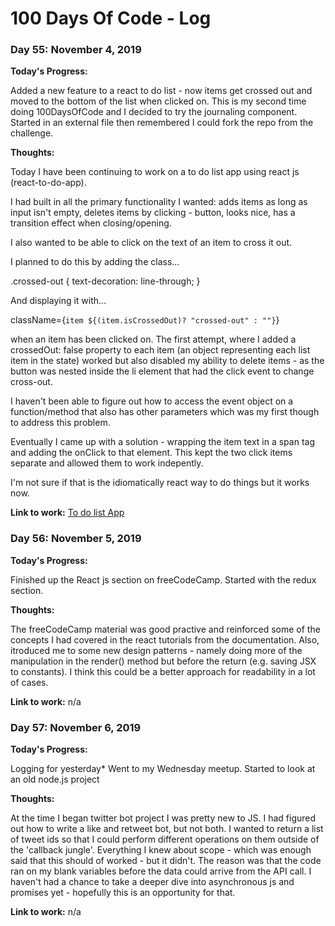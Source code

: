 # 100 Days Of Code - Log

### Day 55: November 4, 2019

**Today's Progress:**

Added a new feature to a react to do list - now items get crossed out and moved to the bottom of the list when clicked on. This is my second time doing 100DaysOfCode and I decided to try the journaling component. Started in an external file then remembered I could fork the repo from the challenge.

**Thoughts:** 

Today I have been continuing to work on a to do list app using react js (react-to-do-app).

I had built in all the primary functionality I wanted: adds items as long as input isn't empty, deletes items by clicking - button, looks nice, has a transition effect when closing/opening.

I also wanted to be able to click on the text of an item to cross it out.

I planned to do this by adding the class... 

.crossed-out {
  text-decoration: line-through;
}

And displaying it with...

className={`item ${(item.isCrossedOut)? "crossed-out" : ""}`}

when an item has been clicked on. The first attempt, where I added a crossedOut: false property to each item (an object representing each list item in the state) worked but also disabled my ability to delete items - as the button was nested inside the li element that had the click event to change cross-out.

I haven't been able to figure out how to access the event object on a function/method that also has other parameters which was my first though to address this problem.

Eventually I came up with a solution - wrapping the item text in a span tag and adding the onClick to that element. This kept the two click items separate and allowed them to work indepently.

I'm not sure if that is the idiomatically react way to do things but it works now.

**Link to work:** [To do list App](https://github.com/JohnathonHutt/react-to-do-list)

### Day 56: November 5, 2019

**Today's Progress:**

Finished up the React js section on freeCodeCamp. Started with the redux section.

**Thoughts:** 

The freeCodeCamp material was good practive and reinforced some of the concepts I had covered in the react tutorials from the documentation. Also, itroduced me to some new design patterns - namely doing more of the manipulation in the render() method but before the return (e.g. saving JSX to constants). I think this could be a better approach for readability in a lot of cases.

**Link to work:** n/a

### Day 57: November 6, 2019

**Today's Progress:**

Logging for yesterday* Went to my Wednesday meetup. Started to look at an old node.js project

**Thoughts:** 

At the time I began twitter bot project I was pretty new to JS. I had figured out how to write a like and retweet bot, but not both. I wanted to return a list of tweet ids so that I could perform different operations on them outside of the 'callback jungle'. Everything I knew about scope - which was enough said that this should of worked - but it didn't. The reason was that the code ran on my blank variables before the data could arrive from the API call. I haven't had a chance to take a deeper dive into asynchronous js and promises yet - hopefully this is an opportunity for that.

**Link to work:** n/a

